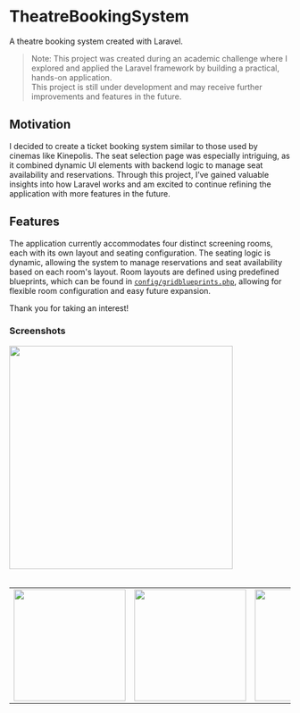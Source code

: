 # TheatreBookingSystem
A theatre booking system created with Laravel.

> Note: This project was created during an academic challenge where I explored and applied the Laravel framework by building a practical, hands-on application.  
> This project is still under development and may receive further improvements and features in the future.  

## Motivation
I decided to create a ticket booking system similar to those used by cinemas like Kinepolis. The seat selection page was especially intriguing, as it combined dynamic UI elements with backend logic to manage seat availability and reservations.
Through this project, I’ve gained valuable insights into how Laravel works and am excited to continue refining the application with more features in the future.

## Features
The application currently accommodates four distinct screening rooms, each with its own layout and seating configuration.
The seating logic is dynamic, allowing the system to manage reservations and seat availability based on each room's layout.
Room layouts are defined using predefined blueprints, which can be found in [`config/gridblueprints.php`](https://github.com/EnsoVanPoucke/TheatreBookingSystem/blob/main/config/gridblueprints.php), allowing for flexible room configuration and easy future expansion.

Thank you for taking an interest!

### Screenshots
<a href="https://github.com/EnsoVanPoucke/TheatreBookingSystem/blob/main/public/images/screenshots/screenshot_4.jpg?raw=true">
  <img src="https://github.com/EnsoVanPoucke/TheatreBookingSystem/blob/main/public/images/screenshots/screenshot_4.jpg?raw=true" width="400"/>
</a>
<br>
<br>
<table>
  <tr>
    <td>
      <a href="https://github.com/EnsoVanPoucke/TheatreBookingSystem/blob/main/public/images/screenshots/screenshot_1.jpg?raw=true">
        <img src="https://github.com/EnsoVanPoucke/TheatreBookingSystem/blob/main/public/images/screenshots/screenshot_1.jpg?raw=true" width="200"/>
      </a>
    </td>
    <td>
      <a href="https://github.com/EnsoVanPoucke/TheatreBookingSystem/blob/main/public/images/screenshots/screenshot_2.jpg?raw=true">
        <img src="https://github.com/EnsoVanPoucke/TheatreBookingSystem/blob/main/public/images/screenshots/screenshot_2.jpg?raw=true" width="200"/>
      </a>
    </td>
    <td>
      <a href="https://github.com/EnsoVanPoucke/TheatreBookingSystem/blob/main/public/images/screenshots/screenshot_3.jpg?raw=true">
        <img src="https://github.com/EnsoVanPoucke/TheatreBookingSystem/blob/main/public/images/screenshots/screenshot_3.jpg?raw=true" width="200"/>
      </a>
    </td>
  </tr>
</table>
